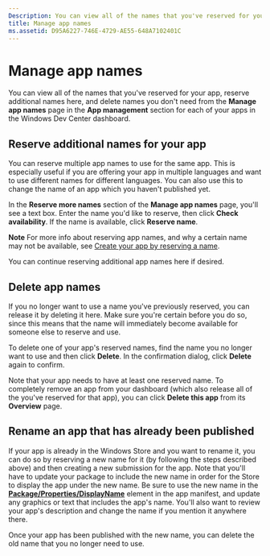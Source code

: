 ```yaml
---
Description: You can view all of the names that you've reserved for your app, reserve additional names here, and delete names you don't need from the Manage app names page in the App management section for each of your apps in the Windows Dev Center dashboard.
title: Manage app names
ms.assetid: D95A6227-746E-4729-AE55-648A7102401C
---
```


# Manage app names


You can view all of the names that you've reserved for your app, reserve additional names here, and delete names you don't need from the **Manage app names** page in the **App management** section for each of your apps in the Windows Dev Center dashboard.

## Reserve additional names for your app


You can reserve multiple app names to use for the same app. This is especially useful if you are offering your app in multiple languages and want to use different names for different languages. You can also use this to change the name of an app which you haven't published yet.

In the **Reserve more names** section of the **Manage app names** page, you'll see a text box. Enter the name you'd like to reserve, then click **Check availability**. If the name is available, click **Reserve name**.

**Note**  For more info about reserving app names, and why a certain name may not be available, see [Create your app by reserving a name](create-your-app-by-reserving-a-name.md).

 

You can continue reserving additional app names here if desired.

## Delete app names


If you no longer want to use a name you've previously reserved, you can release it by deleting it here. Make sure you're certain before you do so, since this means that the name will immediately become available for someone else to reserve and use.

To delete one of your app's reserved names, find the name you no longer want to use and then click **Delete**. In the confirmation dialog, click **Delete** again to confirm.

Note that your app needs to have at least one reserved name. To completely remove an app from your dashboard (which also release all of the you've reserved for that app), you can click **Delete this app** from its **Overview** page.

## Rename an app that has already been published


If your app is already in the Windows Store and you want to rename it, you can do so by reserving a new name for it (by following the steps described above) and then creating a new submission for the app. Note that you'll have to update your package to include the new name in order for the Store to display the app under the new name. Be sure to use the new name in the [**Package/Properties/DisplayName**](https://msdn.microsoft.com/library/windows/apps/dn423240) element in the app manifest, and update any graphics or text that includes the app's name. You'll also want to review your app's description and change the name if you mention it anywhere there.

Once your app has been published with the new name, you can delete the old name that you no longer need to use.

 

 






<!--HONumber=May16_HO4-->



